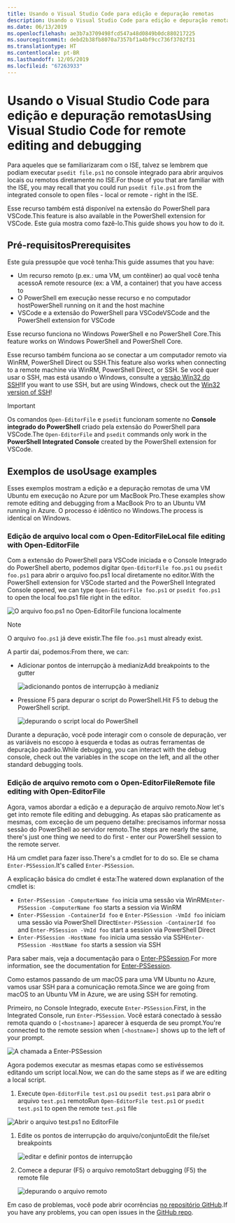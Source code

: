 ```yaml
---
title: Usando o Visual Studio Code para edição e depuração remotas
description: Usando o Visual Studio Code para edição e depuração remotas
ms.date: 06/13/2019
ms.openlocfilehash: ae3b7a3709498fcd547a48d0849b0dc880217225
ms.sourcegitcommit: debd2b38fb8070a7357bf1a4bf9cc736f3702f31
ms.translationtype: HT
ms.contentlocale: pt-BR
ms.lasthandoff: 12/05/2019
ms.locfileid: "67263933"
---
```

# <a name="using-visual-studio-code-for-remote-editing-and-debugging"></a><span data-ttu-id="cae5c-103">Usando o Visual Studio Code para edição e depuração remotas</span><span class="sxs-lookup"><span data-stu-id="cae5c-103">Using Visual Studio Code for remote editing and debugging</span></span>

<span data-ttu-id="cae5c-104">Para aqueles que se familiarizaram com o ISE, talvez se lembrem que podiam executar `psedit file.ps1` no console integrado para abrir arquivos locais ou remotos diretamente no ISE.</span><span class="sxs-lookup"><span data-stu-id="cae5c-104">For those of you that are familiar with the ISE, you may recall that you could run `psedit file.ps1` from the integrated console to open files - local or remote - right in the ISE.</span></span>

<span data-ttu-id="cae5c-105">Esse recurso também está disponível na extensão do PowerShell para VSCode.</span><span class="sxs-lookup"><span data-stu-id="cae5c-105">This feature is also available in the PowerShell extension for VSCode.</span></span> <span data-ttu-id="cae5c-106">Este guia mostra como fazê-lo.</span><span class="sxs-lookup"><span data-stu-id="cae5c-106">This guide shows you how to do it.</span></span>

## <a name="prerequisites"></a><span data-ttu-id="cae5c-107">Pré-requisitos</span><span class="sxs-lookup"><span data-stu-id="cae5c-107">Prerequisites</span></span>

<span data-ttu-id="cae5c-108">Este guia pressupõe que você tenha:</span><span class="sxs-lookup"><span data-stu-id="cae5c-108">This guide assumes that you have:</span></span>

- <span data-ttu-id="cae5c-109">Um recurso remoto (p.ex.: uma VM, um contêiner) ao qual você tenha acesso</span><span class="sxs-lookup"><span data-stu-id="cae5c-109">A remote resource (ex: a VM, a container) that you have access to</span></span>
- <span data-ttu-id="cae5c-110">O PowerShell em execução nesse recurso e no computador host</span><span class="sxs-lookup"><span data-stu-id="cae5c-110">PowerShell running on it and the host machine</span></span>
- <span data-ttu-id="cae5c-111">VSCode e a extensão do PowerShell para VSCode</span><span class="sxs-lookup"><span data-stu-id="cae5c-111">VSCode and the PowerShell extension for VSCode</span></span>

<span data-ttu-id="cae5c-112">Esse recurso funciona no Windows PowerShell e no PowerShell Core.</span><span class="sxs-lookup"><span data-stu-id="cae5c-112">This feature works on Windows PowerShell and PowerShell Core.</span></span>

<span data-ttu-id="cae5c-113">Esse recurso também funciona ao se conectar a um computador remoto via WinRM, PowerShell Direct ou SSH.</span><span class="sxs-lookup"><span data-stu-id="cae5c-113">This feature also works when connecting to a remote machine via WinRM, PowerShell Direct, or SSH.</span></span> <span data-ttu-id="cae5c-114">Se você quer usar o SSH, mas está usando o Windows, consulte a [versão Win32 do SSH](https://github.com/PowerShell/Win32-OpenSSH)!</span><span class="sxs-lookup"><span data-stu-id="cae5c-114">If you want to use SSH, but are using Windows, check out the [Win32 version of SSH](https://github.com/PowerShell/Win32-OpenSSH)!</span></span>

> [!IMPORTANT]
> <span data-ttu-id="cae5c-115">Os comandos `Open-EditorFile` e `psedit` funcionam somente no **Console integrado do PowerShell** criado pela extensão do PowerShell para VSCode.</span><span class="sxs-lookup"><span data-stu-id="cae5c-115">The `Open-EditorFile` and `psedit` commands only work in the **PowerShell Integrated Console** created by the PowerShell extension for VSCode.</span></span>

## <a name="usage-examples"></a><span data-ttu-id="cae5c-116">Exemplos de uso</span><span class="sxs-lookup"><span data-stu-id="cae5c-116">Usage examples</span></span>

<span data-ttu-id="cae5c-117">Esses exemplos mostram a edição e a depuração remotas de uma VM Ubuntu em execução no Azure por um MacBook Pro.</span><span class="sxs-lookup"><span data-stu-id="cae5c-117">These examples show remote editing and debugging from a MacBook Pro to an Ubuntu VM running in Azure.</span></span> <span data-ttu-id="cae5c-118">O processo é idêntico no Windows.</span><span class="sxs-lookup"><span data-stu-id="cae5c-118">The process is identical on Windows.</span></span>

### <a name="local-file-editing-with-open-editorfile"></a><span data-ttu-id="cae5c-119">Edição de arquivo local com o Open-EditorFile</span><span class="sxs-lookup"><span data-stu-id="cae5c-119">Local file editing with Open-EditorFile</span></span>

<span data-ttu-id="cae5c-120">Com a extensão do PowerShell para VSCode iniciada e o Console Integrado do PowerShell aberto, podemos digitar `Open-EditorFile foo.ps1` ou `psedit foo.ps1` para abrir o arquivo foo.ps1 local diretamente no editor.</span><span class="sxs-lookup"><span data-stu-id="cae5c-120">With the PowerShell extension for VSCode started and the PowerShell Integrated Console opened, we can type `Open-EditorFile foo.ps1` or `psedit foo.ps1` to open the local foo.ps1 file right in the editor.</span></span>

![O arquivo foo.ps1 no Open-EditorFile funciona localmente](images/Using-VSCode-for-Remote-Editing-and-Debugging/1-open-local-file.png)

>[!NOTE]
> <span data-ttu-id="cae5c-122">O arquivo `foo.ps1` já deve existir.</span><span class="sxs-lookup"><span data-stu-id="cae5c-122">The file `foo.ps1` must already exist.</span></span>

<span data-ttu-id="cae5c-123">A partir daí, podemos:</span><span class="sxs-lookup"><span data-stu-id="cae5c-123">From there, we can:</span></span>

- <span data-ttu-id="cae5c-124">Adicionar pontos de interrupção à medianiz</span><span class="sxs-lookup"><span data-stu-id="cae5c-124">Add breakpoints to the gutter</span></span>

  ![adicionando pontos de interrupção à medianiz](images/Using-VSCode-for-Remote-Editing-and-Debugging/2-adding-breakpoint-gutter.png)

- <span data-ttu-id="cae5c-126">Pressione F5 para depurar o script do PowerShell.</span><span class="sxs-lookup"><span data-stu-id="cae5c-126">Hit F5 to debug the PowerShell script.</span></span>

  ![depurando o script local do PowerShell](images/Using-VSCode-for-Remote-Editing-and-Debugging/3-local-debug.png)

<span data-ttu-id="cae5c-128">Durante a depuração, você pode interagir com o console de depuração, ver as variáveis no escopo à esquerda e todas as outras ferramentas de depuração padrão.</span><span class="sxs-lookup"><span data-stu-id="cae5c-128">While debugging, you can interact with the debug console, check out the variables in the scope on the left, and all the other standard debugging tools.</span></span>

### <a name="remote-file-editing-with-open-editorfile"></a><span data-ttu-id="cae5c-129">Edição de arquivo remoto com o Open-EditorFile</span><span class="sxs-lookup"><span data-stu-id="cae5c-129">Remote file editing with Open-EditorFile</span></span>

<span data-ttu-id="cae5c-130">Agora, vamos abordar a edição e a depuração de arquivo remoto.</span><span class="sxs-lookup"><span data-stu-id="cae5c-130">Now let's get into remote file editing and debugging.</span></span> <span data-ttu-id="cae5c-131">As etapas são praticamente as mesmas, com exceção de um pequeno detalhe: precisamos informar nossa sessão do PowerShell ao servidor remoto.</span><span class="sxs-lookup"><span data-stu-id="cae5c-131">The steps are nearly the same, there's just one thing we need to do first - enter our PowerShell session to the remote server.</span></span>

<span data-ttu-id="cae5c-132">Há um cmdlet para fazer isso.</span><span class="sxs-lookup"><span data-stu-id="cae5c-132">There's a cmdlet for to do so.</span></span> <span data-ttu-id="cae5c-133">Ele se chama `Enter-PSSession`.</span><span class="sxs-lookup"><span data-stu-id="cae5c-133">It's called `Enter-PSSession`.</span></span>

<span data-ttu-id="cae5c-134">A explicação básica do cmdlet é esta:</span><span class="sxs-lookup"><span data-stu-id="cae5c-134">The watered down explanation of the cmdlet is:</span></span>

- <span data-ttu-id="cae5c-135">`Enter-PSSession -ComputerName foo` inicia uma sessão via WinRM</span><span class="sxs-lookup"><span data-stu-id="cae5c-135">`Enter-PSSession -ComputerName foo` starts a session via WinRM</span></span>
- <span data-ttu-id="cae5c-136">`Enter-PSSession -ContainerId foo` e `Enter-PSSession -VmId foo` iniciam uma sessão via PowerShell Direct</span><span class="sxs-lookup"><span data-stu-id="cae5c-136">`Enter-PSSession -ContainerId foo` and `Enter-PSSession -VmId foo` start a session via PowerShell Direct</span></span>
- <span data-ttu-id="cae5c-137">`Enter-PSSession -HostName foo` inicia uma sessão via SSH</span><span class="sxs-lookup"><span data-stu-id="cae5c-137">`Enter-PSSession -HostName foo` starts a session via SSH</span></span>

<span data-ttu-id="cae5c-138">Para saber mais, veja a documentação para o [Enter-PSSession](/powershell/module/microsoft.powershell.core/enter-pssession).</span><span class="sxs-lookup"><span data-stu-id="cae5c-138">For more information, see the documentation for [Enter-PSSession](/powershell/module/microsoft.powershell.core/enter-pssession).</span></span>

<span data-ttu-id="cae5c-139">Como estamos passando de um macOS para uma VM Ubuntu no Azure, vamos usar SSH para a comunicação remota.</span><span class="sxs-lookup"><span data-stu-id="cae5c-139">Since we are going from macOS to an Ubuntu VM in Azure, we are using SSH for remoting.</span></span>

<span data-ttu-id="cae5c-140">Primeiro, no Console Integrado, execute `Enter-PSSession`.</span><span class="sxs-lookup"><span data-stu-id="cae5c-140">First, in the Integrated Console, run `Enter-PSSession`.</span></span> <span data-ttu-id="cae5c-141">Você estará conectado à sessão remota quando o `[<hostname>]` aparecer à esquerda de seu prompt.</span><span class="sxs-lookup"><span data-stu-id="cae5c-141">You're connected to the remote session when `[<hostname>]` shows up to the left of your prompt.</span></span>

![A chamada a Enter-PSSession](images/Using-VSCode-for-Remote-Editing-and-Debugging/4-enter-pssession.png)

<span data-ttu-id="cae5c-143">Agora podemos executar as mesmas etapas como se estivéssemos editando um script local.</span><span class="sxs-lookup"><span data-stu-id="cae5c-143">Now, we can do the same steps as if we are editing a local script.</span></span>

1. <span data-ttu-id="cae5c-144">Execute `Open-EditorFile test.ps1` ou `psedit test.ps1` para abrir o arquivo `test.ps1` remoto</span><span class="sxs-lookup"><span data-stu-id="cae5c-144">Run `Open-EditorFile test.ps1` or `psedit test.ps1` to open the remote `test.ps1` file</span></span>

  ![Abrir o arquivo test.ps1 no EditorFile](images/Using-VSCode-for-Remote-Editing-and-Debugging/5-open-remote-file.png)

1. <span data-ttu-id="cae5c-146">Edite os pontos de interrupção do arquivo/conjunto</span><span class="sxs-lookup"><span data-stu-id="cae5c-146">Edit the file/set breakpoints</span></span>

   ![editar e definir pontos de interrupção](images/Using-VSCode-for-Remote-Editing-and-Debugging/6-set-breakpoints.png)

1. <span data-ttu-id="cae5c-148">Comece a depurar (F5) o arquivo remoto</span><span class="sxs-lookup"><span data-stu-id="cae5c-148">Start debugging (F5) the remote file</span></span>

   ![depurando o arquivo remoto](images/Using-VSCode-for-Remote-Editing-and-Debugging/7-start-debugging.png)

<span data-ttu-id="cae5c-150">Em caso de problemas, você pode abrir ocorrências [no repositório GitHub](https://github.com/powershell/vscode-powershell).</span><span class="sxs-lookup"><span data-stu-id="cae5c-150">If you have any problems, you can open issues in the [GitHub repo](https://github.com/powershell/vscode-powershell).</span></span>
